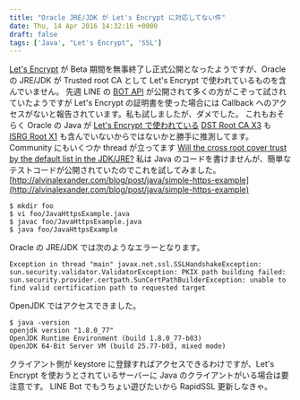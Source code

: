 ```yaml
---
title: "Oracle JRE/JDK が Let's Encrypt に対応してない件"
date: Thu, 14 Apr 2016 14:32:16 +0000
draft: false
tags: ['Java', "Let's Encrypt", 'SSL']
---
```


[Let's Encrypt](https://letsencrypt.org/) が Beta 期間を無事終了し正式公開となったようですが、Oracle の JRE/JDK が Trusted root CA として Let's Encrypt で使われているものを含んでいません。 先週 LINE の [BOT API](https://developers.line.me/bot-api/overview) が公開されて多くの方がこぞって試されていたようですが Let's Encrypt の証明書を使った場合には Callback へのアクセスがないと報告されています。私も試しましたが、ダメでした。 これもおそらく Oracle の Java が [Let's Encrypt で使われている](https://letsencrypt.org/certificates/) [DST Root CA X3](https://www.identrust.com/certificates/trustid/root-download-x3.html) も [ISRG Root X1](https://letsencrypt.org/certs/isrgrootx1.pem.txt) も含んでいないからではないかと勝手に推測してます。 Community にもいくつか thread が立ってます [Will the cross root cover trust by the default list in the JDK/JRE?](https://community.letsencrypt.org/t/will-the-cross-root-cover-trust-by-the-default-list-in-the-jdk-jre/134) 私は Java のコードを書けませんが、簡単なテストコードが公開されていたのでこれを試してみました。 [http://alvinalexander.com/blog/post/java/simple-https-example](http://alvinalexander.com/blog/post/java/simple-https-example)

```
$ mkdir foo
$ vi foo/JavaHttpsExample.java
$ javac foo/JavaHttpsExample.java
$ java foo/JavaHttpsExample
```

Oracle の JRE/JDK では次のようなエラーとなります。

```
Exception in thread "main" javax.net.ssl.SSLHandshakeException:
sun.security.validator.ValidatorException: PKIX path building failed:
sun.security.provider.certpath.SunCertPathBuilderException: unable to
find valid certification path to requested target
```

OpenJDK ではアクセスできました。

```
$ java -version
openjdk version "1.8.0_77"
OpenJDK Runtime Environment (build 1.8.0_77-b03)
OpenJDK 64-Bit Server VM (build 25.77-b03, mixed mode)
```

クライアント側が keystore に登録すればアクセスできるわけですが、Let's Encrypt を使おうとされているサーバーに Java のクライアントがいる場合は要注意です。 LINE Bot でもうちょい遊びたいから RapidSSL 更新しなきゃ。
